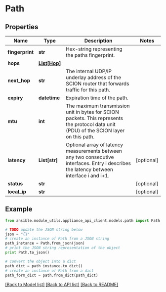 # Path


## Properties

Name | Type | Description | Notes
------------ | ------------- | ------------- | -------------
**fingerprint** | **str** | Hex-string representing the paths fingerprint. | 
**hops** | [**List[Hop]**](Hop.md) |  | 
**next_hop** | **str** | The internal UDP/IP underlay address of the SCION router that forwards traffic for this path.  | 
**expiry** | **datetime** | Expiration time of the path. | 
**mtu** | **int** | The maximum transmission unit in bytes for SCION packets. This represents the protocol data unit (PDU) of the SCION layer on this path. | 
**latency** | **List[str]** | Optional array of latency measurements between any two consecutive interfaces. Entry i describes the latency between interface i and i+1.  | [optional] 
**status** | **str** |  | [optional] 
**local_ip** | **str** |  | [optional] 

## Example

```python
from ansible.module_utils.appliance_api_client.models.path import Path

# TODO update the JSON string below
json = "{}"
# create an instance of Path from a JSON string
path_instance = Path.from_json(json)
# print the JSON string representation of the object
print Path.to_json()

# convert the object into a dict
path_dict = path_instance.to_dict()
# create an instance of Path from a dict
path_form_dict = path.from_dict(path_dict)
```
[[Back to Model list]](../README.md#documentation-for-models) [[Back to API list]](../README.md#documentation-for-api-endpoints) [[Back to README]](../README.md)


